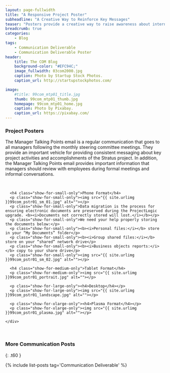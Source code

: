```yaml
---
layout: page-fullwidth
title: "A Responsive Project Poster"
subheadline: "A Creative Way to Reinforce Key Messages"
teaser: "Posters provide a creative way to raise awareness about internal initiatives and reinforce key messages."
breadcrumb: true
categories:
    - Blog
tags:
    - Communication Deliverable
    - Communication Deliverable Poster
header:
    title: The COM Blog
    background-color: "#EFC94C;"
    image_fullwidth: 03com2000.jpg
    caption: Photo by Startup Stock Photos.
    caption_url: http://startupstockphotos.com/

image:
    #title: 99com_mtp01_title.jpg
    thumb: 99com_mtp01_thumb.jpg
    homepage: 99com_mtp01_home.jpg
    caption: Photo by Pixabay.
    caption_url: https://pixabay.com/
---
```


### Project Posters
The Manager Talking Points email is a regular communication that goes to all managers following the monthly steering committee meetings.
They provide an important vehicle for providing consistent messaging about key project activities and accomplishments of the Stratus project. In addition, the Manager Talking Points email provides important information that managers should review with employees during formal meetings and informal conversations.

<!-- 4 Poster Formats: phone, portrait, landscape, Plasma -->
<br>

<div class="row">
    <div class="small-12 columns t30">

      <h4 class="show-for-small-only">Phone Format</h4>
      <p class="show-for-small-only"><img src="{{ site.urlimg }}99com_pstr01_sm_01.jpg" alt=""></p>
      <p class="show-for-small-only">Data migration is the process for ensuring electronic documents are preserved during the ProjectLogic upgrade. <b><i>Documents not correctly stored will lost.</i></b></p>
      <p class="show-for-small-only">We need your help properly storing the documents below:</p>
      <p class="show-for-small-only"><b><i>Personal files:</i></b> store in your “My Documents” folder</p>
      <p class="show-for-small-only"><b><i>Group shared files:</i></b> store on your “shared” network drive</p>
      <p class="show-for-small-only"><b><i>Business objects reports:</i></b> copy to your share drive</p>
      <p class="show-for-small-only"><img src="{{ site.urlimg }}99com_pstr01_sm_02.jpg" alt=""></p>

      <h4 class="show-for-medium-only">Tablet Format</h4>
      <p class="show-for-medium-only"><img src="{{ site.urlimg }}99com_pstr01_portrait.jpg" alt=""></p>

      <p class="show-for-large-only"><h4>Desktop</h4></p>
      <p class="show-for-large-only"><img src="{{ site.urlimg }}99com_pstr01_landscape.jpg" alt=""></p>

      <p class="show-for-xlarge-only"><h4>Plasma Format</h4></p>
      <p class="show-for-xlarge-only"><img src="{{ site.urlimg }}99com_pstr01_plasma.jpg" alt=""></p>

    </div>
</div>

<br>

### More Communication Posts
{: .t60 }

{% include list-posts tag='Communication Deliverable' %}
